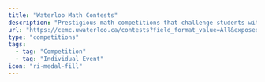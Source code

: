 ```yaml
---
title: "Waterloo Math Contests"
description: "Prestigious math competitions that challenge students with creative problem-solving"
url: "https://cemc.uwaterloo.ca/contests?field_format_value=All&exposed_month=All&subject_area=3"
type: "competitions"
tags:
  - tag: "Competition"
  - tag: "Individual Event"
icon: "ri-medal-fill"
---
```

